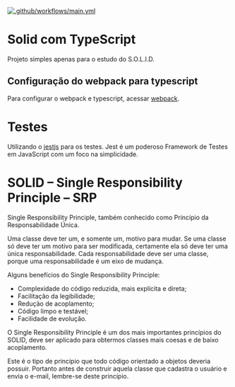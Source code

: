 [![.github/workflows/main.yml](https://github.com/danielso2007/solid_typescript/actions/workflows/main.yml/badge.svg?branch=main)](https://github.com/danielso2007/solid_typescript/actions/workflows/main.yml)

# Solid com TypeScript

Projeto simples apenas para o estudo do S.O.L.I.D.

## Configuração do webpack para typescript

Para configurar o webpack e typescript, acessar [webpack](https://webpack.js.org/guides/typescript/).

# Testes

Utilizando o [jestjs](https://jestjs.io/pt-BR/) para os testes. Jest é um poderoso Framework de Testes em JavaScript com um foco na simplicidade.

# SOLID – Single Responsibility Principle – SRP

Single Responsibility Principle, também conhecido como Princípio da Responsabilidade Única.

Uma classe deve ter um, e somente um, motivo para mudar. Se uma classe só deve ter um motivo para ser modificada, certamente ela só deve ter uma única responsabilidade. Cada responsabilidade deve ser uma classe, porque uma responsabilidade é um eixo de mudança.

Alguns benefícios do Single Responsibility Principle:

- Complexidade do código reduzida, mais explícita e direta;
- Facilitação da legibilidade;
- Redução de acoplamento;
- Código limpo e testável;
- Facilidade de evolução.

O Single Responsibility Principle é um dos mais importantes princípios do SOLID, deve ser aplicado para obtermos classes mais coesas e de baixo acoplamento.

Este é o tipo de princípio que todo código orientado a objetos deveria possuir.
Portanto antes de construir aquela classe que cadastra o usuário e envia o e-mail, lembre-se deste princípio.

